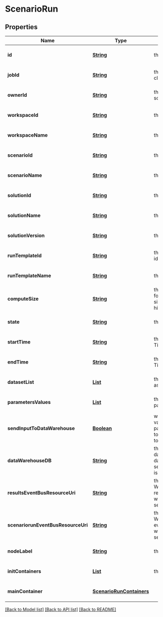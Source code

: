 # ScenarioRun
## Properties

Name | Type | Description | Notes
------------ | ------------- | ------------- | -------------
**id** | [**String**](string.md) | the ScenarioRun | [optional] [default to null]
**jobId** | [**String**](string.md) | the Platform compute cluster Job Id | [optional] [default to null]
**ownerId** | [**String**](string.md) | the user id which own this scenariorun | [optional] [default to null]
**workspaceId** | [**String**](string.md) | the Workspace Id | [optional] [default to null]
**workspaceName** | [**String**](string.md) | the Workspace name | [optional] [default to null]
**scenarioId** | [**String**](string.md) | the Scenario Id | [optional] [default to null]
**scenarioName** | [**String**](string.md) | the Scenario name | [optional] [default to null]
**solutionId** | [**String**](string.md) | the Solution Id | [optional] [default to null]
**solutionName** | [**String**](string.md) | the Solution name | [optional] [default to null]
**solutionVersion** | [**String**](string.md) | the Solution version | [optional] [default to null]
**runTemplateId** | [**String**](string.md) | the Solution Run Template id | [optional] [default to null]
**runTemplateName** | [**String**](string.md) | the Run Template name | [optional] [default to null]
**computeSize** | [**String**](string.md) | the compute size needed for this Analysis. Standard sizes are basic and highcpu. Default is basic | [optional] [default to null]
**state** | [**String**](string.md) | the ScenarioRun state | [optional] [default to null]
**startTime** | [**String**](string.md) | the ScenarioRun start Date Time | [optional] [default to null]
**endTime** | [**String**](string.md) | the ScenarioRun end Date Time | [optional] [default to null]
**datasetList** | [**List**](string.md) | the list of Dataset Id associated to this Analysis | [optional] [default to null]
**parametersValues** | [**List**](RunTemplateParameterValue.md) | the list of Run Template parameters values | [optional] [default to null]
**sendInputToDataWarehouse** | [**Boolean**](boolean.md) | whether or not the Dataset values and the input parameters values are send to the DataWarehouse prior to ScenarioRun Run | [optional] [default to null]
**dataWarehouseDB** | [**String**](string.md) | the DataWarehouse database name to send data if sendInputToDataWarehouse is set | [optional] [default to null]
**resultsEventBusResourceUri** | [**String**](string.md) | the event bus which receive Workspace ScenarioRun results messages. Message won&#39;t be send if this is not set | [optional] [default to null]
**scenariorunEventBusResourceUri** | [**String**](string.md) | the event bus which receive Workspace ScenarioRun events messages. Message won&#39;t be send if this is not set | [optional] [default to null]
**nodeLabel** | [**String**](string.md) | the node label request | [optional] [default to null]
**initContainers** | [**List**](ScenarioRunContainers.md) | the list of init containers | [optional] [default to null]
**mainContainer** | [**ScenarioRunContainers**](ScenarioRunContainers.md) |  | [optional] [default to null]

[[Back to Model list]](../README.md#documentation-for-models) [[Back to API list]](../README.md#documentation-for-api-endpoints) [[Back to README]](../README.md)

